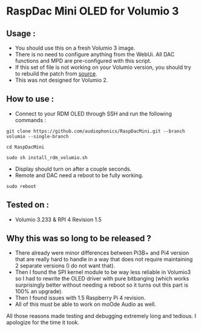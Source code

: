 # RaspDac Mini OLED for Volumio 3

## Usage : 
- You should use this on a fresh Volumio 3 image.
- There is no need to configure anything from the WebUi. All DAC functions and MPD are pre-configured with this script.
- If this set of file is not working on your Volumio version, you should try to rebuild the patch from [source](https://github.com/audiophonics/RaspDacMini/tree/v2.1).
- This was not designed for Volumio 2.

## How to use : 
- Connect to your RDM OLED through SSH and run the following commands : 
```
git clone https://github.com/audiophonics/RaspDacMini.git --branch volumio --single-branch

cd RaspDacMini

sudo sh install_rdm_volumio.sh

```
- Display should turn on after a couple seconds.
- Remote and DAC need a reboot to be fully working.
```
sudo reboot
```

## Tested on  : 
- Volumio 3.233 & RPI 4 Revision 1.5

## Why this was so long to be released ?  
- There already were minor differences between Pi3B+ and Pi4 version that are really hard to handle in a way that does not require maintaining 2 separate versions (I do not want that).
- Then I found the SPI kernel module to be way less reliable in Volumio3 so I had to rewrite the OLED driver with pure bitbanging (which works surprisingly better without needing a reboot so it turns out this part is 100% an upgrade).
- Then I found issues with 1.5 Raspberry Pi 4 revision.
- All of this must be able to work on moOde Audio as well.

All those reasons made testing and debugging extremely long and tedious. I apologize for the time it took.
